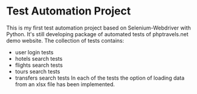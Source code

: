 # Test Automation Project

This is my first test automation project based on Selenium-Webdriver with Python. It's still developing package of automated tests of phptravels.net demo website.
The collection of tests contains:
- user login tests
- hotels search tests
- flights search tests
- tours search tests
- transfers search tests
In each of the tests the option of loading data from an xlsx file has been implemented.
